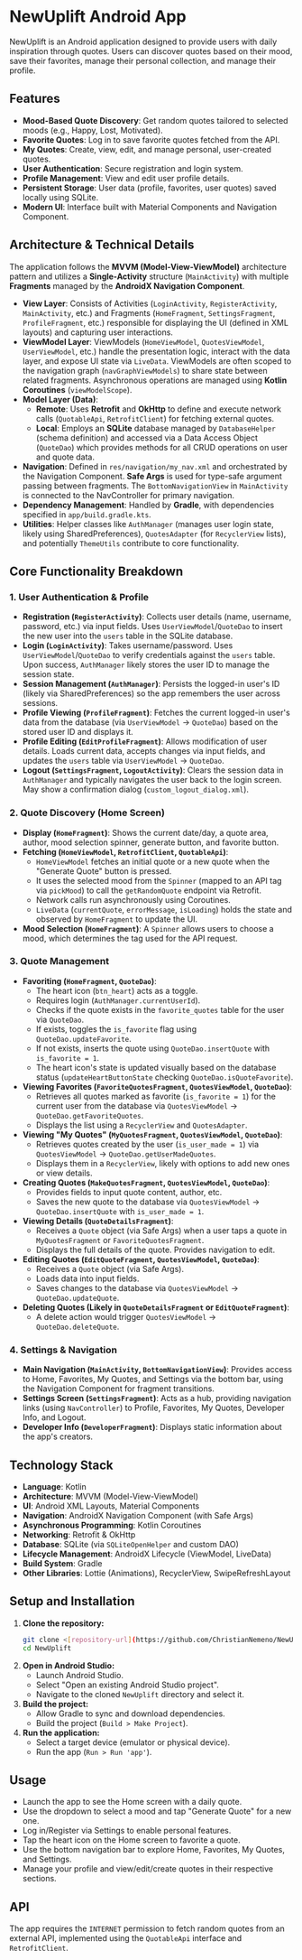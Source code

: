 # NewUplift Android App

NewUplift is an Android application designed to provide users with daily inspiration through quotes. Users can discover quotes based on their mood, save their favorites, manage their personal collection, and manage their profile.

## Features

* **Mood-Based Quote Discovery**: Get random quotes tailored to selected moods (e.g., Happy, Lost, Motivated).
* **Favorite Quotes**: Log in to save favorite quotes fetched from the API.
* **My Quotes**: Create, view, edit, and manage personal, user-created quotes.
* **User Authentication**: Secure registration and login system.
* **Profile Management**: View and edit user profile details.
* **Persistent Storage**: User data (profile, favorites, user quotes) saved locally using SQLite.
* **Modern UI**: Interface built with Material Components and Navigation Component.

## Architecture & Technical Details

The application follows the **MVVM (Model-View-ViewModel)** architecture pattern and utilizes a **Single-Activity** structure (`MainActivity`) with multiple **Fragments** managed by the **AndroidX Navigation Component**.

* **View Layer**: Consists of Activities (`LoginActivity`, `RegisterActivity`, `MainActivity`, etc.) and Fragments (`HomeFragment`, `SettingsFragment`, `ProfileFragment`, etc.) responsible for displaying the UI (defined in XML layouts) and capturing user interactions.
* **ViewModel Layer**: ViewModels (`HomeViewModel`, `QuotesViewModel`, `UserViewModel`, etc.) handle the presentation logic, interact with the data layer, and expose UI state via `LiveData`. ViewModels are often scoped to the navigation graph (`navGraphViewModels`) to share state between related fragments. Asynchronous operations are managed using **Kotlin Coroutines** (`viewModelScope`).
* **Model Layer (Data)**:
    * **Remote**: Uses **Retrofit** and **OkHttp** to define and execute network calls (`QuotableApi`, `RetrofitClient`) for fetching external quotes.
    * **Local**: Employs an **SQLite** database managed by `DatabaseHelper` (schema definition) and accessed via a Data Access Object (`QuoteDao`) which provides methods for all CRUD operations on user and quote data.
* **Navigation**: Defined in `res/navigation/my_nav.xml` and orchestrated by the Navigation Component. **Safe Args** is used for type-safe argument passing between fragments. The `BottomNavigationView` in `MainActivity` is connected to the NavController for primary navigation.
* **Dependency Management**: Handled by **Gradle**, with dependencies specified in `app/build.gradle.kts`.
* **Utilities**: Helper classes like `AuthManager` (manages user login state, likely using SharedPreferences), `QuotesAdapter` (for `RecyclerView` lists), and potentially `ThemeUtils` contribute to core functionality.

## Core Functionality Breakdown

### 1. User Authentication & Profile

* **Registration (`RegisterActivity`)**: Collects user details (name, username, password, etc.) via input fields. Uses `UserViewModel`/`QuoteDao` to insert the new user into the `users` table in the SQLite database.
* **Login (`LoginActivity`)**: Takes username/password. Uses `UserViewModel`/`QuoteDao` to verify credentials against the `users` table. Upon success, `AuthManager` likely stores the user ID to manage the session state.
* **Session Management (`AuthManager`)**: Persists the logged-in user's ID (likely via SharedPreferences) so the app remembers the user across sessions.
* **Profile Viewing (`ProfileFragment`)**: Fetches the current logged-in user's data from the database (via `UserViewModel` -> `QuoteDao`) based on the stored user ID and displays it.
* **Profile Editing (`EditProfileFragment`)**: Allows modification of user details. Loads current data, accepts changes via input fields, and updates the `users` table via `UserViewModel` -> `QuoteDao`.
* **Logout (`SettingsFragment`, `LogoutActivity`)**: Clears the session data in `AuthManager` and typically navigates the user back to the login screen. May show a confirmation dialog (`custom_logout_dialog.xml`).

### 2. Quote Discovery (Home Screen)

* **Display (`HomeFragment`)**: Shows the current date/day, a quote area, author, mood selection spinner, generate button, and favorite button.
* **Fetching (`HomeViewModel`, `RetrofitClient`, `QuotableApi`)**:
    * `HomeViewModel` fetches an initial quote or a new quote when the "Generate Quote" button is pressed.
    * It uses the selected mood from the `Spinner` (mapped to an API tag via `pickMood`) to call the `getRandomQuote` endpoint via Retrofit.
    * Network calls run asynchronously using Coroutines.
    * `LiveData` (`currentQuote`, `errorMessage`, `isLoading`) holds the state and observed by `HomeFragment` to update the UI.
* **Mood Selection (`HomeFragment`)**: A `Spinner` allows users to choose a mood, which determines the tag used for the API request.

### 3. Quote Management

* **Favoriting (`HomeFragment`, `QuoteDao`)**:
    * The heart icon (`btn_heart`) acts as a toggle.
    * Requires login (`AuthManager.currentUserId`).
    * Checks if the quote exists in the `favorite_quotes` table for the user via `QuoteDao`.
    * If exists, toggles the `is_favorite` flag using `QuoteDao.updateFavorite`.
    * If not exists, inserts the quote using `QuoteDao.insertQuote` with `is_favorite = 1`.
    * The heart icon's state is updated visually based on the database status (`updateHeartButtonState` checking `QuoteDao.isQuoteFavorite`).
* **Viewing Favorites (`FavoriteQuotesFragment`, `QuotesViewModel`, `QuoteDao`)**:
    * Retrieves all quotes marked as favorite (`is_favorite = 1`) for the current user from the database via `QuotesViewModel` -> `QuoteDao.getFavoriteQuotes`.
    * Displays the list using a `RecyclerView` and `QuotesAdapter`.
* **Viewing "My Quotes" (`MyQuotesFragment`, `QuotesViewModel`, `QuoteDao`)**:
    * Retrieves quotes created by the user (`is_user_made = 1`) via `QuotesViewModel` -> `QuoteDao.getUserMadeQuotes`.
    * Displays them in a `RecyclerView`, likely with options to add new ones or view details.
* **Creating Quotes (`MakeQuotesFragment`, `QuotesViewModel`, `QuoteDao`)**:
    * Provides fields to input quote content, author, etc.
    * Saves the new quote to the database via `QuotesViewModel` -> `QuoteDao.insertQuote` with `is_user_made = 1`.
* **Viewing Details (`QuoteDetailsFragment`)**:
    * Receives a `Quote` object (via Safe Args) when a user taps a quote in `MyQuotesFragment` or `FavoriteQuotesFragment`.
    * Displays the full details of the quote. Provides navigation to edit.
* **Editing Quotes (`EditQuoteFragment`, `QuotesViewModel`, `QuoteDao`)**:
    * Receives a `Quote` object (via Safe Args).
    * Loads data into input fields.
    * Saves changes to the database via `QuotesViewModel` -> `QuoteDao.updateQuote`.
* **Deleting Quotes (Likely in `QuoteDetailsFragment` or `EditQuoteFragment`)**:
    * A delete action would trigger `QuotesViewModel` -> `QuoteDao.deleteQuote`.

### 4. Settings & Navigation

* **Main Navigation (`MainActivity`, `BottomNavigationView`)**: Provides access to Home, Favorites, My Quotes, and Settings via the bottom bar, using the Navigation Component for fragment transitions.
* **Settings Screen (`SettingsFragment`)**: Acts as a hub, providing navigation links (using `NavController`) to Profile, Favorites, My Quotes, Developer Info, and Logout.
* **Developer Info (`DeveloperFragment`)**: Displays static information about the app's creators.

## Technology Stack

* **Language**: Kotlin
* **Architecture**: MVVM (Model-View-ViewModel)
* **UI**: Android XML Layouts, Material Components
* **Navigation**: AndroidX Navigation Component (with Safe Args)
* **Asynchronous Programming**: Kotlin Coroutines
* **Networking**: Retrofit & OkHttp
* **Database**: SQLite (via `SQLiteOpenHelper` and custom DAO)
* **Lifecycle Management**: AndroidX Lifecycle (ViewModel, LiveData)
* **Build System**: Gradle
* **Other Libraries**: Lottie (Animations), RecyclerView, SwipeRefreshLayout

## Setup and Installation

1.  **Clone the repository:**
    ```bash
    git clone <[repository-url](https://github.com/ChristianNemeno/NewUplift.git)>
    cd NewUplift
    ```
2.  **Open in Android Studio:**
    * Launch Android Studio.
    * Select "Open an existing Android Studio project".
    * Navigate to the cloned `NewUplift` directory and select it.
3.  **Build the project:**
    * Allow Gradle to sync and download dependencies.
    * Build the project (`Build > Make Project`).
4.  **Run the application:**
    * Select a target device (emulator or physical device).
    * Run the app (`Run > Run 'app'`).

## Usage

* Launch the app to see the Home screen with a daily quote.
* Use the dropdown to select a mood and tap "Generate Quote" for a new one.
* Log in/Register via Settings to enable personal features.
* Tap the heart icon on the Home screen to favorite a quote.
* Use the bottom navigation bar to explore Home, Favorites, My Quotes, and Settings.
* Manage your profile and view/edit/create quotes in their respective sections.

## API

The app requires the `INTERNET` permission to fetch random quotes from an external API, implemented using the `QuotableApi` interface and `RetrofitClient`.
